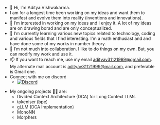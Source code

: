 - 👋 Hi, I’m Aditya Vishwakarma.
-  I am for a longest time been working on my ideas and want them to manifest and evolve them into reality (inventions and innovations).
- 👀 I’m interested in working on my ideas and I enjoy it. A lot of my ideas are on drawing borad and are only conceptualized.
- 🌱 I’m currently learning various new topics related to technology, coding and various fields that I find interesting. I'm a math enthusiast and and have done some of my works in number theory.
- 💞️ I’m not much into collaboration. I like to do things on my own. But, you can modify my work and use it.
- 📫 If you want to reach me, use my email adityav31121999@gmail.com. My alternate mail account is adityav31121999@mail.com, and preferable is Gmail one.
- Connect with me on discord
  - [![Discord](https://lanyard.cnrad.dev/api/vishwakarma2344489992?bg=FFD700&theme=light)](https://discord.com/users/vishwakarma2344489992)
<!---
adityav31121999/adityav31121999 is a ✨ special ✨ repository because its `README.md` (this file) appears on your GitHub profile.
You can click the Preview link to take a look at your changes.
--->

- My ongoing projects 🧑‍💻 are:
  - Divided Context Architecture (DCA) for Long Context LLMs
  - tokeniser (bpe)
  - gLLM (DCA Implementation)
  - MonoNN
  - Morphers
